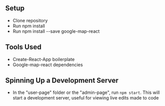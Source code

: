 ## Setup
- Clone repository
- Run npm install
- Run npm install --save google-map-react

## Tools Used
- Create-React-App boilerplate
- Google-map-react dependencies

## Spinning Up a Development Server
- In the "user-page" folder or the "admin-page", run `npm start`.  This will start a development server, useful for viewing live edits made to code
